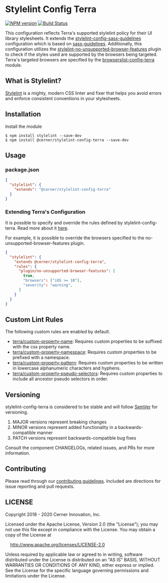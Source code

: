 # Stylelint Config Terra

[![NPM version](https://badgen.net/npm/v/stylelint-config-terra)](https://www.npmjs.org/package/@cerner/stylelint-config-terra)
[![Build Status](https://badgen.net/travis/cerner/terra-toolkit)](https://travis-ci.com/cerner/terra-toolkit)

This configuration reflects Terra's supported stylelint policy for their UI library stylesheets. It extends the  [stylelint-config-sass-guidelines](https://github.com/bjankord/stylelint-config-sass-guidelines) configuration which is based on [sass-guidelines](https://sass-guidelin.es/). Additionally, this configuration utilizes the [stylelint-no-unsupported-browser-features](https://github.com/ismay/stylelint-no-unsupported-browser-features) plugin to check if the styles used are supported by the browsers being targeted. Terra's targeted browsers are specified by the [browserslist-config-terra](https://github.com/cerner/browserslist-config-terra) module.

## What is Stylelint?

[Stylelint](https://stylelint.io/) is a mighty, modern CSS linter and fixer that helps you avoid errors and enforce consistent conventions in your stylesheets.

## Installation

Install the module

```shell
$ npm install stylelint --save-dev
$ npm install @cerner/stylelint-config-terra --save-dev
```

## Usage

### package.json

```json
{
  "stylelint": {
    "extends": "@cerner/stylelint-config-terra"
  }
}
```

### Extending Terra's Configuration

It is possible to specify and override the rules defined by stylelint-config-terra. Read more about it [here](https://stylelint.io/user-guide/configuration/#extends).

For example, it is possible to override the browsers specified to the no-unsupported-browser-features plugin.

```json
{
  "stylelint": {
    "extends @cerner/stylelint-config-terra",
    "rules": {
      "plugin/no-unsupported-browser-features": [
        true,
        "browsers": ["iOS >= 10"],
        "severity": "warning",
      ]
    }
  }
}
```

## Custom Lint Rules

The following custom rules are enabled by default.

* [terra/custom-property-name](https://github.com/cerner/terra-toolkit/blob/main/packages/stylelint-config-terra/src/rules/custom-property-name): Requires custom properties to be suffixed with the css property name.
* [terra/custom-property-namespace](https://github.com/cerner/terra-toolkit/blob/main/packages/stylelint-config-terra/src/rules/custom-property-namespace): Requires custom properties to be prefixed with a namespace.
* [terra/custom-property-pattern](https://github.com/cerner/terra-toolkit/blob/main/packages/stylelint-config-terra/src/rules/custom-property-pattern): Requires custom properties to be written in lowercase alphanumeric characters and hyphens.
* [terra/custom-property-pseudo-selectors](https://github.com/cerner/terra-toolkit/blob/main/packages/stylelint-config-terra/src/rules/custom-property-pseudo-selectors): Requires custom properties to include all ancestor pseudo selectors in order.

## Versioning

stylelint-config-terra is considered to be stable and will follow [SemVer](http://semver.org/) for versioning.

1. MAJOR versions represent breaking changes
2. MINOR versions represent added functionality in a backwards-compatible manner
3. PATCH versions represent backwards-compatible bug fixes

Consult the component CHANGELOGs, related issues, and PRs for more information.

## Contributing

Please read through our [contributing guidelines](CONTRIBUTING.md). Included are directions for issue reporting and pull requests.

## LICENSE

Copyright 2018 - 2020 Cerner Innovation, Inc.

Licensed under the Apache License, Version 2.0 (the "License"); you may not use this file except in compliance with the License. You may obtain a copy of the License at

&nbsp;&nbsp;&nbsp;&nbsp;<http://www.apache.org/licenses/LICENSE-2.0>

Unless required by applicable law or agreed to in writing, software distributed under the License is distributed on an "AS IS" BASIS, WITHOUT WARRANTIES OR CONDITIONS OF ANY KIND, either express or implied. See the License for the specific language governing permissions and limitations under the License.
